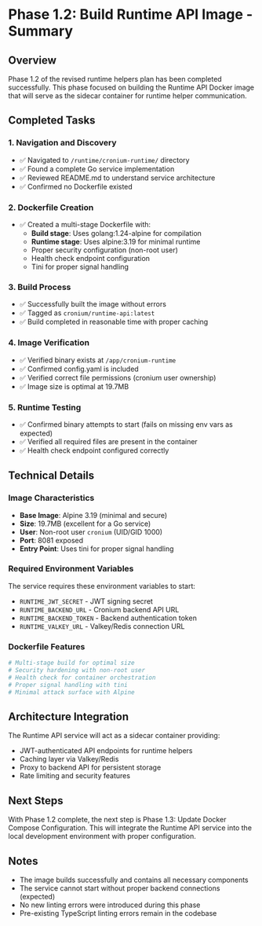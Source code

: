 # Phase 1.2: Build Runtime API Image - Summary

## Overview

Phase 1.2 of the revised runtime helpers plan has been completed successfully. This phase focused on building the Runtime API Docker image that will serve as the sidecar container for runtime helper communication.

## Completed Tasks

### 1. Navigation and Discovery

- ✅ Navigated to `/runtime/cronium-runtime/` directory
- ✅ Found a complete Go service implementation
- ✅ Reviewed README.md to understand service architecture
- ✅ Confirmed no Dockerfile existed

### 2. Dockerfile Creation

- ✅ Created a multi-stage Dockerfile with:
  - **Build stage**: Uses golang:1.24-alpine for compilation
  - **Runtime stage**: Uses alpine:3.19 for minimal runtime
  - Proper security configuration (non-root user)
  - Health check endpoint configuration
  - Tini for proper signal handling

### 3. Build Process

- ✅ Successfully built the image without errors
- ✅ Tagged as `cronium/runtime-api:latest`
- ✅ Build completed in reasonable time with proper caching

### 4. Image Verification

- ✅ Verified binary exists at `/app/cronium-runtime`
- ✅ Confirmed config.yaml is included
- ✅ Verified correct file permissions (cronium user ownership)
- ✅ Image size is optimal at 19.7MB

### 5. Runtime Testing

- ✅ Confirmed binary attempts to start (fails on missing env vars as expected)
- ✅ Verified all required files are present in the container
- ✅ Health check endpoint configured correctly

## Technical Details

### Image Characteristics

- **Base Image**: Alpine 3.19 (minimal and secure)
- **Size**: 19.7MB (excellent for a Go service)
- **User**: Non-root user `cronium` (UID/GID 1000)
- **Port**: 8081 exposed
- **Entry Point**: Uses tini for proper signal handling

### Required Environment Variables

The service requires these environment variables to start:

- `RUNTIME_JWT_SECRET` - JWT signing secret
- `RUNTIME_BACKEND_URL` - Cronium backend API URL
- `RUNTIME_BACKEND_TOKEN` - Backend authentication token
- `RUNTIME_VALKEY_URL` - Valkey/Redis connection URL

### Dockerfile Features

```dockerfile
# Multi-stage build for optimal size
# Security hardening with non-root user
# Health check for container orchestration
# Proper signal handling with tini
# Minimal attack surface with Alpine
```

## Architecture Integration

The Runtime API service will act as a sidecar container providing:

- JWT-authenticated API endpoints for runtime helpers
- Caching layer via Valkey/Redis
- Proxy to backend API for persistent storage
- Rate limiting and security features

## Next Steps

With Phase 1.2 complete, the next step is Phase 1.3: Update Docker Compose Configuration. This will integrate the Runtime API service into the local development environment with proper configuration.

## Notes

- The image builds successfully and contains all necessary components
- The service cannot start without proper backend connections (expected)
- No new linting errors were introduced during this phase
- Pre-existing TypeScript linting errors remain in the codebase
